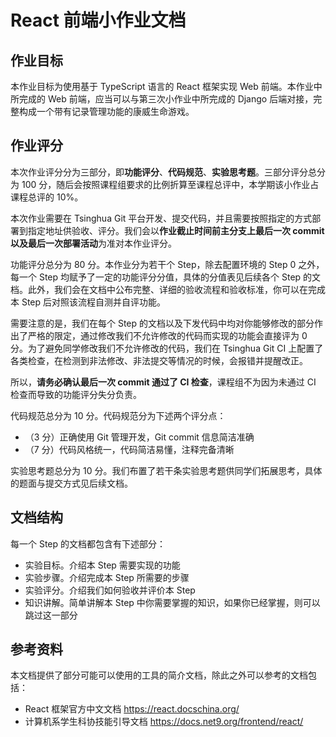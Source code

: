 # React 前端小作业文档

## 作业目标

本作业目标为使用基于 TypeScript 语言的 React 框架实现 Web 前端。本作业中所完成的 Web 前端，应当可以与第三次小作业中所完成的 Django 后端对接，完整构成一个带有记录管理功能的康威生命游戏。

## 作业评分

本次作业评分分为三部分，即**功能评分**、**代码规范**、**实验思考题**。三部分评分总分为 100 分，随后会按照课程组要求的比例折算至课程总评中，本学期该小作业占课程总评的 10%。

本次作业需要在 Tsinghua Git 平台开发、提交代码，并且需要按照指定的方式部署到指定地址供验收、评分。我们会以**作业截止时间前主分支上最后一次 commit 以及最后一次部署活动**为准对本作业评分。

功能评分总分为 80 分。本作业分为若干个 Step，除去配置环境的 Step 0 之外，每一个 Step 均赋予了一定的功能评分分值，具体的分值表见后续各个 Step 的文档。此外，我们会在文档中公布完整、详细的验收流程和验收标准，你可以在完成本 Step 后对照该流程自测并自评功能。

需要注意的是，我们在每个 Step 的文档以及下发代码中均对你能够修改的部分作出了严格的限定，通过修改我们不允许修改的代码而实现的功能会直接评为 0 分。为了避免同学修改我们不允许修改的代码，我们在 Tsinghua Git CI 上配置了各类检查，在检测到非法修改、非法提交等情况的时候，会报错并提醒改正。

所以，**请务必确认最后一次 commit 通过了 CI 检查**，课程组不为因为未通过 CI 检查而导致的功能评分失分负责。

代码规范总分为 10 分。代码规范分为下述两个评分点：

- （3 分）正确使用 Git 管理开发，Git commit 信息简洁准确
- （7 分）代码风格统一，代码简洁易懂，注释完备清晰

实验思考题总分为 10 分。我们布置了若干条实验思考题供同学们拓展思考，具体的题面与提交方式见后续文档。

## 文档结构

每一个 Step 的文档都包含有下述部分：

- 实验目标。介绍本 Step 需要实现的功能
- 实验步骤。介绍完成本 Step 所需要的步骤
- 实验评分。介绍我们如何验收并评价本 Step
- 知识讲解。简单讲解本 Step 中你需要掌握的知识，如果你已经掌握，则可以跳过这一部分

## 参考资料

本文档提供了部分可能可以使用的工具的简介文档，除此之外可以参考的文档包括：

- React 框架官方中文文档 <https://react.docschina.org/>
- 计算机系学生科协技能引导文档 <https://docs.net9.org/frontend/react/>
